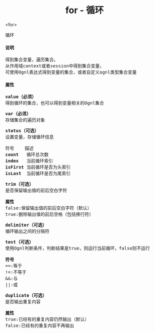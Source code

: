 # <div align="center">for - 循环</div> #

&lt;for&gt;
<pre>
循环
</pre>

#### 说明 ####

<pre>
得到集合变量，遍历集合。
从作用域context或者session中得到集合变量，
可使用Ognl表达式得到变量的集合，或者自定义ognl类型集合变量
</pre>

#### 属性 ####

<pre>
<b>value（必须）</b>
得到循环的集合，也可以得到变量相关的Ognl集合
</pre>

<pre>
<b>var（必须）</b>
存储集合的遍历对象
</pre>

<pre>
<b>status（可选）</b>
设置变量，存储循环信息</b>

符号    描述
<b>count</b>   循环总次数
<b>index</b>   当前循环索引
<b>isFirst</b> 当前循环是否为头索引
<b>isLast</b>  当前循环是否为尾索引
</pre>

<pre>
<b>trim（可选）</b>
是否保留输出值的前后空白字符</b>

<b>属性</b>
false:保留输出值的前后空白字符（默认）
true:删除输出值的前后空格（包括换行符）
</pre>

<pre>
<b>delimiter（可选）</b>
循环输出之间的分隔符
</pre>

<pre>
<b>test（可选）</b>
使用Ognl判断条件，判断结果是true，则运行当前循环，false则不运行

<b>符号</b>
==:等于
!=:不等于
&&:与
||:或
</pre>

<pre>
<b>duplicate（可选）</b>
是否输出重复内容

<b>属性</b>
true:已经有的重复内容仍然输出（默认）
false:已经有的重复内容不再输出
</pre>
